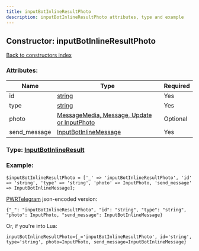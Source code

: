 ```yaml
---
title: inputBotInlineResultPhoto
description: inputBotInlineResultPhoto attributes, type and example
---
```

## Constructor: inputBotInlineResultPhoto  
[Back to constructors index](index.md)



### Attributes:

| Name     |    Type       | Required |
|----------|---------------|----------|
|id|[string](../types/string.md) | Yes|
|type|[string](../types/string.md) | Yes|
|photo|[MessageMedia, Message, Update or InputPhoto](../types/InputPhoto.md) | Optional|
|send\_message|[InputBotInlineMessage](../types/InputBotInlineMessage.md) | Yes|



### Type: [InputBotInlineResult](../types/InputBotInlineResult.md)


### Example:

```
$inputBotInlineResultPhoto = ['_' => 'inputBotInlineResultPhoto', 'id' => 'string', 'type' => 'string', 'photo' => InputPhoto, 'send_message' => InputBotInlineMessage];
```  

[PWRTelegram](https://pwrtelegram.xyz) json-encoded version:

```
{"_": "inputBotInlineResultPhoto", "id": "string", "type": "string", "photo": InputPhoto, "send_message": InputBotInlineMessage}
```


Or, if you're into Lua:  


```
inputBotInlineResultPhoto={_='inputBotInlineResultPhoto', id='string', type='string', photo=InputPhoto, send_message=InputBotInlineMessage}

```


